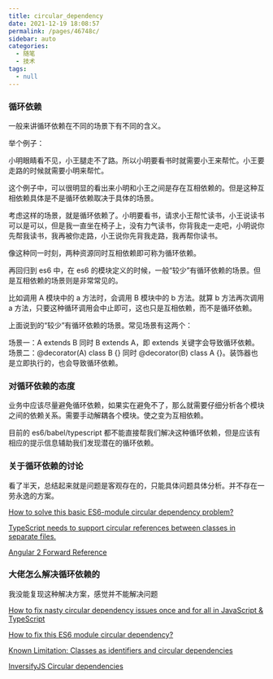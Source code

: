 ```yaml
---
title: circular_dependency
date: 2021-12-19 18:08:57
permalink: /pages/46748c/
sidebar: auto
categories: 
  - 随笔
  - 技术
tags: 
  - null
---
```


### 循环依赖

一般来讲循环依赖在不同的场景下有不同的含义。

举个例子：

小明眼睛看不见，小王腿走不了路。所以小明要看书时就需要小王来帮忙。小王要走路的时候就需要小明来帮忙。

这个例子中，可以很明显的看出来小明和小王之间是存在互相依赖的。但是这种互相依赖具体是不是循环依赖取决于具体的场景。

考虑这样的场景，就是循环依赖了。小明要看书，请求小王帮忙读书，小王说读书可以是可以，但是我一直坐在椅子上，没有力气读书，你背我走一走吧，小明说你先帮我读书，我再被你走路，小王说你先背我走路，我再帮你读书。

像这种同一时刻，两种资源同时互相依赖即可称为循环依赖。

再回归到 es6 中，在 es6 的模块定义的时候，一般“较少”有循环依赖的场景。但是互相依赖的场景则是非常常见的。

比如调用 A 模块中的 a 方法时，会调用 B 模块中的 b 方法。就算 b 方法再次调用 a 方法，只要这种循环调用会中止即可，这也只是互相依赖，而不是循环依赖。

上面说到的“较少”有循环依赖的场景。常见场景有这两个：

场景一：A extends B 同时 B extends A，即 extends 关键字会导致循环依赖。
场景二：@decorator(A) class B {} 同时 @decorator(B) class A {}。装饰器也是立即执行的，也会导致循环依赖。

### 对循环依赖的态度

业务中应该尽量避免循环依赖，如果实在避免不了，那么就需要仔细分析各个模块之间的依赖关系。需要手动解耦各个模块。使之变为互相依赖。

目前的 es6/babel/typescript 都不能直接帮我们解决这种循环依赖，但是应该有相应的提示信息辅助我们发现潜在的循环依赖。

### 关于循环依赖的讨论

看了半天，总结起来就是问题是客观存在的，只能具体问题具体分析。并不存在一劳永逸的方案。

[How to solve this basic ES6-module circular dependency problem?](https://esdiscuss.org/topic/how-to-solve-this-basic-es6-module-circular-dependency-problem)

[TypeScript needs to support circular references between classes in separate files.](https://github.com/Microsoft/TypeScript/issues/20361)

[Angular 2 Forward Reference](https://segmentfault.com/a/1190000008626276)

### 大佬怎么解决循环依赖的

我没能复现这种解决方案，感觉并不能解决问题

[How to fix nasty circular dependency issues once and for all in JavaScript & TypeScript](https://medium.com/visual-development/how-to-fix-nasty-circular-dependency-issues-once-and-for-all-in-javascript-typescript-a04c987cf0de)

[How to fix this ES6 module circular dependency?](https://stackoverflow.com/questions/38841469/how-to-fix-this-es6-module-circular-dependency)

[Known Limitation: Classes as identifiers and circular dependencies](https://github.com/inversify/InversifyJS/blob/master/wiki/classes_as_id.md#known-limitation-classes-as-identifiers-and-circular-dependencies)

[InversifyJS Circular dependencies](https://github.com/inversify/InversifyJS/blob/master/wiki/circular_dependencies.md)
